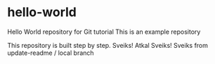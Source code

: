 # hello-world
Hello World repository for Git tutorial
This is an example repository

This repository is built step by step.
Sveiks!
Atkal Sveiks!
Sveiks from update-readme / local branch
